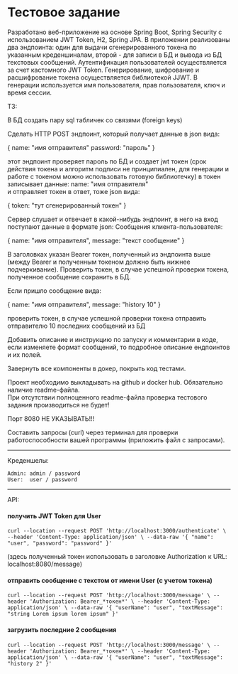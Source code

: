 Тестовое задание
===============================
Разработано веб-приложение на основе Spring Boot, Spring Security с использованием JWT Token, H2, Spring JPA.
В приложении реализованы два эндпоинта: один для выдачи сгенерированного токена по указанным креденшиналам, второй - для записи в БД и вывода из БД текстовых сообщений.
Аутентификация пользователей осуществляется за счет кастомного JWT Token. Генерирование, шифрование и расшифрование токена осуществляется библиотекой JJWT. В генерации используется имя пользователя, прав пользователя, ключ и время сессии.   

ТЗ:

В БД создать пару sql табличек со связями (foreign keys)

Сделать HTTP POST эндпоинт, который получает данные в json вида:

{ name: "имя отправителя" password: "пароль" }

этот эндпоинт проверяет пароль по БД и создает jwt токен (срок действия токена и алгоритм подписи не принципиален, для генерации и работе с токеном можно использовать готовую библиотечку) в токен записывает данные: name: "имя отправителя"  
и отправляет токен в ответ, тоже json вида:

{ token: "тут сгенерированный токен" }

Сервер слушает и отвечает в какой-нибудь эндпоинт, в него на вход поступают данные в формате json:
Сообщения клиента-пользователя:

{ name:       "имя отправителя", message:    "текст сообщение" }

В заголовках указан Bearer токен, полученный из эндпоинта выше (между Bearer и полученным токеном должно быть нижнее подчеркивание).
Проверить токен, в случае успешной проверки токена, полученное сообщение сохранить в БД.

Если пришло сообщение вида:

{ name:       "имя отправителя", message:    "history 10" }

проверить токен, в случае успешной проверки токена отправить отправителю 10 последних сообщений из БД

Добавить описание и инструкцию по запуску и комментарии в коде, если изменяете формат сообщений, то подробное описание ендпоинтов и их полей.

Завернуть все компоненты в докер, покрыть код тестами.

Проект необходимо выкладывать на github и docker hub. Обязательно наличие readme-файла.  
При отсутствии полноценного readme-файла проверка тестового задания производиться не будет!

Порт 8080 НЕ УКАЗЫВАТЬ!!!

Составить запросы (curl) через терминал для проверки работоспособности вашей программы (приложить файл с запросами).


-------------------------------------------------------------
Креденшелы:
```
Admin: admin / password
User:  user / password
```
-------------------------------------------------------------

API:

#### получить JWT Token для User

`curl --location --request POST 'http://localhost:3000/authenticate' \
--header 'Content-Type: application/json' \
--data-raw '{
"name": "user",
"password": "password"
}'`

(здесь полученный токен использовать в заголовке Authorization к URL: localhost:8080/message)

#### отправить сообщение с текстом от имени User (с учетом токена)
`curl --location --request POST 'http://localhost:3000/message' \
--header 'Authorization: Bearer_*токен*' \
--header 'Content-Type: application/json' \
--data-raw '{
"userName": "user",
"textMessage": "string Lorem ipsum lorem ipsum"
}'`

#### загрузить последние 2 сообщения
`curl --location --request POST 'http://localhost:3000/message' \
--header 'Authorization: Bearer_*токен*' \
--header 'Content-Type: application/json' \
--data-raw '{
"userName": "user",
"textMessage": "history 2"
}'`


